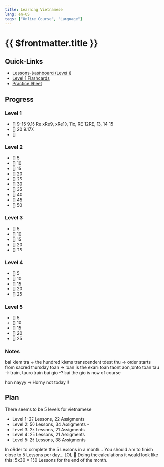```yaml
---
title: Learning Vietnamese
lang: en-US
tags: ["Online Course", "Language"]
---
```


# {{ $frontmatter.title }}

<TagBadge />


## Quick-Links
- [Lessons-Dashboard (Level 1)](https://www.vietnamesepod101.com/lesson-library/absolute-beginner)
- [Level 1 Flashcards](https://www.vietnamesepod101.com/learningcenter/flashcards/flashcards#/study/3122469)
- [Practice Sheet](https://docs.google.com/spreadsheets/d/1UshP9wZ8nYuBHr6udoMhJESDZ14mnkAi-K74KG9O_8Y/edit#gid=0)

## Progress
### Level 1
- [] 9-15 9.16 Re xRe9, xRe10, 11x, RE  12RE, 13, 14 15 
- [] 20 9.17X
- [] 

### Level 2
- [] 5
- [] 10
- [] 15
- [] 20
- [] 25
- [] 30
- [] 35
- [] 40
- [] 45
- [] 50


### Level 3
- [] 5
- [] 10
- [] 15
- [] 20
- [] 25


### Level 4
- [] 5
- [] 10
- [] 15
- [] 20
- [] 25


### Level 5
- [] 5
- [] 10
- [] 15
- [] 20
- [] 25

### Notes
bai kiem tra -> the hundred kiems transcendent tdest
thu -> order starts from sacred thursday
toan -> toan is the exam toan taont aon,tonto toan
tau -> train, tauro train
bai gio -? bai the gio is now of course

hon nayyy -> Horny not today!!!

## Plan
There seems to be 5 levels for vietnamese
- Level 1: 27 Lessons, 22 Assigments
- Level 2: 50 Lessons, 34 Assigments - 
- Level 3: 25 Lessons, 21 Assigments
- Level 4: 25 Lessons, 21 Assigments
- Level 5: 25 Lessons, 38 Assigments

In oRder to complete the 5 Lessons in a month... You should aim to finish close to 5 Lessons per day... LOL
🤣
Doing the calculations it would look like this: 5x30 = 150 Lessons for the end of the month.

